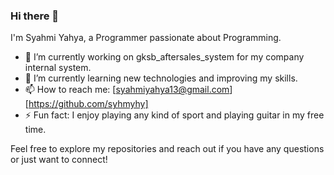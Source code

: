 ### Hi there 👋

I'm Syahmi Yahya, a Programmer passionate about Programming.

- 🔭 I’m currently working on gksb_aftersales_system for my company internal system.
- 🌱 I’m currently learning new technologies and improving my skills.
- 📫 How to reach me: [syahmiyahya13@gmail.com][https://github.com/syhmyhy]
- ⚡ Fun fact: I enjoy playing any kind of sport and playing guitar in my free time.

Feel free to explore my repositories and reach out if you have any questions or just want to connect!
